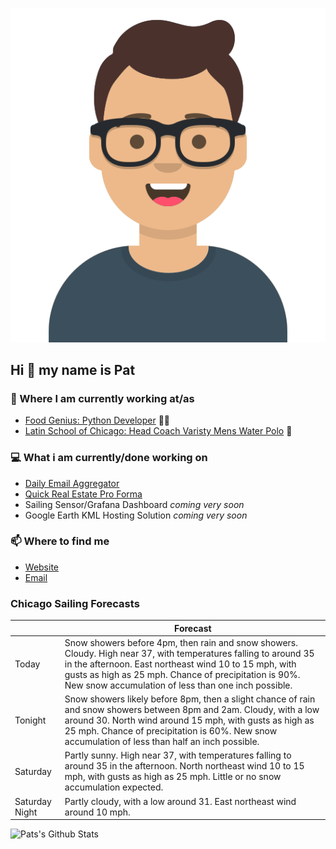 [![Social banner for p-j-falconer](https://raw.githubusercontent.com/P-J-FALCONER/P-J-FALCONER/master/assets/avataaars.svg)](https://patfalconer.com/)
## Hi :wave: my name is Pat

### 💼 Where I am currently working at/as
- [Food Genius: Python Developer](https://getfoodgenius.com/) 🍔🐍
- [Latin School of Chicago: Head Coach Varisty Mens Water Polo](https://www.latinschool.org/) 🤽


### 💻 What i am currently/done working on
 - [Daily Email Aggregator](https://github.com/P-J-FALCONER/dott_daily_mail)
 - [Quick Real Estate Pro Forma](https://github.com/P-J-FALCONER/henry)
 - Sailing Sensor/Grafana Dashboard *coming very soon*
 - Google Earth KML Hosting Solution *coming very soon*

### 📫 Where to find me
 - [Website](https://patfalconer.com/)
 - [Email](mailto:patrick.j.falconer@gmail.com)


### Chicago Sailing Forecasts
|   | Forecast  |
|---|---|
| Today | Snow showers before 4pm, then rain and snow showers. Cloudy. High near 37, with temperatures falling to around 35 in the afternoon. East northeast wind 10 to 15 mph, with gusts as high as 25 mph. Chance of precipitation is 90%. New snow accumulation of less than one inch possible. |
| Tonight | Snow showers likely before 8pm, then a slight chance of rain and snow showers between 8pm and 2am. Cloudy, with a low around 30. North wind around 15 mph, with gusts as high as 25 mph. Chance of precipitation is 60%. New snow accumulation of less than half an inch possible. |
| Saturday | Partly sunny. High near 37, with temperatures falling to around 35 in the afternoon. North northeast wind 10 to 15 mph, with gusts as high as 25 mph. Little or no snow accumulation expected. |
| Saturday Night | Partly cloudy, with a low around 31. East northeast wind around 10 mph. |

![Pats's Github Stats](https://github-readme-stats.vercel.app/api?username=p-j-falconer&show_icons=true&theme=radical)
